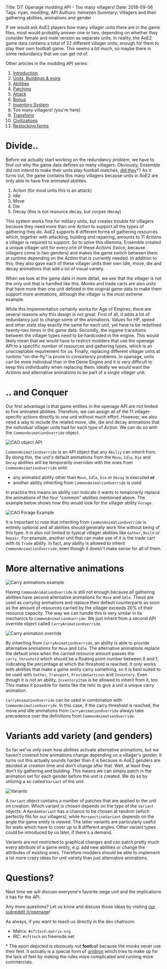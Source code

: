 Title: D7: Openage modding API - Too many villagers!
Date: 2018-09-06
Tags: nyan, modding, API
Authors: heinezen
Summary: Villagers and their gathering abilities, animations and gender

If we would ask AoE2 players how many villager units there are in the game files, most would probably answer one or two, depending on whether they consider female and male version as separate units. In reality, the AoE2 game data contains a total of 22 different villager units; enough for them to play their own football game. This seems a bit much, so maybe there is some redundancy that we can get rid of.

Other articles in the modding API series:

1. [Introduction]({filename}/blog/D0000-openage_mod_api_intro.md)
2. [Units, Buildings & more]({filename}/blog/D0001-openage_mod_api_game_entity.md)
3. [Abilities]({filename}/blog/D0002-openage_mod_api_ability.md)
4. [Patching]({filename}/blog/D0003-openage_mod_api_patching.md)
5. [Attack]({filename}/blog/D0004-openage_mod_api_attack.md)
6. [Bonus]({filename}/blog/D0005-openage_mod_api_bonus.md)
7. [Inventory System]({filename}/blog/D0006-openage_mod_api_inventory.md)
8. Too many villagers! (you're here)
9. [Transform]({filename}/blog/D0008-openage_mod_api_transform.md)
10. [Civilizations]({filename}/blog/D0009-openage_mod_api_civ.md)
11. [Restocking farms]({filename}/blog/D0010-openage_mod_api_farming.md)

# Divide..

Before we actually start working on the redundancy problem, we have to find out why the game data defines so many villagers. Obviously, Ensemble did not intend to make their units play football matches, [did they](https://www.youtube.com/watch?v=NHEFPENBV-s)\*? As it turns out, the game contains this many villagers because units in AoE2 are only able to have five animated abilities.

1. Action (for most units this is an attack)
2. Idle
3. Move
4. Die
5. Decay (this is not resource decay, but corpse decay)

This system works fine for military units, but creates trouble for villagers because they need more than one *Action* to support all the types of gathering they do. AoE2 supports 8 different forms of gathering resources which, together with attacking, building and repairing, amounts to 11 *Actions* a villager is required to support. So to solve this dilemma, Ensemble created a unique villager unit for every one of these *Actions* (twice, because villagers come in two genders) and makes the game switch between them at runtime depending on the *Action* that is currently needed. In addition to this, they also gave each of these villager units their own idle, move, die and decay animations that add a lot of visual variety.

When we look at the game data in more detail, we see that the villager is not the only unit that is handled like this. Monks and trade carts are also units that have more than one unit defined in the original game data to make them support more animations, although the villager is the most extreme example.

While this implementation certainly works for Age of Empires, there are several reasons why this design is not great. First of all, it adds a lot of redundancy just to change some of the animations. Values for HP, speed and other stats stay exactly the same for each unit, yet have to be redefined twenty-two times in the game data. Secondly, the ingame transitions between the villager types need to be hardcoded in the engine. This would likely mean that we would have to restrict modders that use the openage API to a specfific number of resources and gathering types, which is an unacceptable requirement for us. Finally, replacing different villager units at runtime "on-the-fly" is prone to consistency problems. In openage, units can be more individual than in the Genie Engine and it is very difficult to keep this individuality when replacing them. Ideally we would want the *Action*s and alternative animations to be part of a single villager unit.

# .. and Conquer

Our first advantage is that game entities in the openage API are not limited to five animated abilities. Therefore, we can assign all of the 11 villager-specific actions directly to one unit without much effort. However, we also need a way to include the related move, idle, die and decay animations that the individual villager units had for each type of *Action*. We can do so with the `CommonAnimationOverride` object.

![CAO object API]({static}/images/D0007-cao-common.png)

`CommonAnimationOverride` is an API object that any `Abiliy` can inherit from. By doing this, the unit's default animations from the `Move`, `Idle`, `Die` and `Decay` abilities will be temporarily overriden with the ones from `CommonAnimationOverride` until:

* any animated ability other than `Move`, `Idle`, `Die` or `Decay` is executed **or**
* another ability inheriting from `CommonAnimationOverride` is used

In practice this means an ability can indicate it wants to temporarily replace the animations of the four "common" abilities mentioned above. The example below shows how this would look for the villager ability `Forage`.

![CAO Forage Example]({static}/images/D0007-cao-common-example.png)

It is important to note that inheriting from `CommonAnimationOverride` is entirely optional and all abilities should generally work fine without being of this type. It is also not limited to typical villager abilities like `Gather`, `Build` or `Repair`. For example, another unit that can make use of it is the trade cart with its `Trade` ability. In fact, any ability is allowed to inherit `CommonAnimationOverride`, even though it doesn't make sense for all of them.

# More alternative animations

![Carry animations example]({static}/images/D0007-cao-carry-villagers.png)

Having `CommonAnimationOverride` is still not enough because all gathering abilities have second alternative animations for `Move` and `Idle`. These are used as *carrying* animations and replace their default counterparts as soon as the amount of resources carried by the villager exceeds 20% of their resource capacity. The way we can handle this is very similar in its mechanics to `CommonAnimationOverride`: We just inherit from a second API override object called `CarryAnimationOverride`.

![Carry animation override]({static}/images/D0007-cao-carry.png)

By inheriting from `CarryAnimationOverride`, an ability is able to provide alternative animations for `Move` and `Idle`. The alternative animations replace the default ones when the carried resource amount passes the `carry_threshold` which should be a floating point number between 0 and 1, indicating the percentage at which the threshold is reached. It only works with abilities that make a game entity carry something, so it is best suited to be used with `Gather`, `Transport`, `ProvideGarrison` and `Inventory`. Even though it is not an ability, `InventoryItem` is be allowed to inherit from it, too. This makes it possible for items like the relic to give a unit a unique carry animation.

`CarryAnimationOverride` can be used in combination with `CommonAnimationOverride`. In this case, if the carry threshold is reached, the move and idle animations from `CarryAnimationOverride` always take precedence over the definitions from `CommonAnimationOverride`.

# Variants add variety (and genders)

So far we've only seen how abilities activate alternative animations, but we haven't covered how animations change depending on a villager's gender. It turns out this actually sounds harder than it is because in AoE2 genders are decided at creation time and don't change after that. Well, at least they don't by gathering and building. This means we can simply patch in the animation set for each gender before the unit is created. We do so by utilizing a so called `Variant` of the unit.

![Variants]({static}/images/D0007-variants.png)

A `Variant` object contains a number of patches that are applied to the unit on creation. Which variant is chosen depends on the type of the `Variant` objects. A `RandomVariant` has a chance to be chosen at random (which perfectly fits for our villagers), while `PerspectiveVariant` depends on the angle the game entity is viewed. The latter variants are particularly useful for walls which have to cover up to 8 different angles. Other variant types could be introduced by us later, if there's a demand.

Variants are not restricted to graphical changes and can patch pretty much every attribute of a game entity, e.g. add new abilities or change the attributes of existing ones. Therefore modders should be able to implement a lot more crazy ideas for unit variety than just alternative animations.

# Questions?

Next time we will discuss everyone's favorite siege unit and the implications it has for the API.

Any more questions? Let us know and discuss those ideas by visiting [our subreddit /r/openage](https://reddit.com/r/openage)!

As always, if you want to reach us directly in the dev chatroom:

* Matrix: `#sfttech:matrix.org`
* IRC: `#sfttech` on freenode.net

\* The sport depicted is obviously not **foot**ball because the monks never use their feet. It actually is a special form of [gridiron](https://en.wikipedia.org/wiki/Gridiron_football) which tries to make up for the lack of feet by making the rules more complicated and running more commercials.
